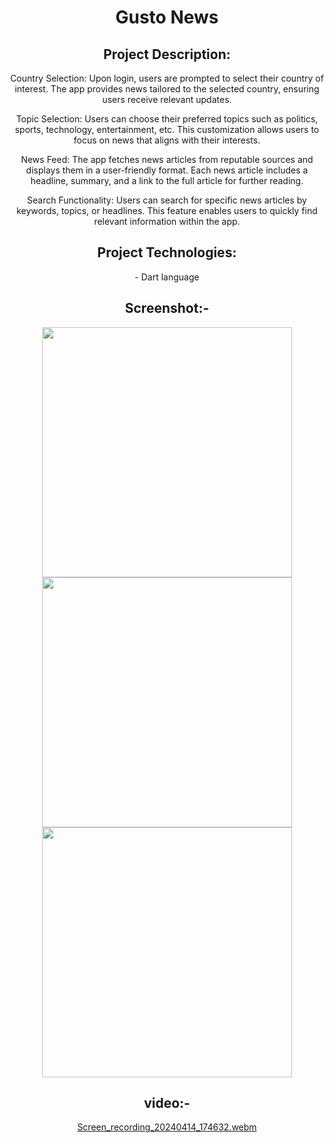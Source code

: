 <header>
<h1> Gusto News </h1>
 
<h2>Project Description:</h2>
<p>
Country Selection: Upon login, users are prompted to select their country of interest. The app provides news tailored to the selected country, ensuring users receive relevant updates.
  
Topic Selection: Users can choose their preferred topics such as politics, sports, technology, entertainment, etc. This customization allows users to focus on news that aligns with their interests.

News Feed: The app fetches news articles from reputable sources and displays them in a user-friendly format. Each news article includes a headline, summary, and a link to the full article for further reading.

Search Functionality: Users can search for specific news articles by keywords, topics, or headlines. This feature enables users to quickly find relevant information within the app.
</p>

<h2>Project Technologies:</h2>

<p>- Dart language</p>

 <h2>Screenshot:-</h2>

<img src="https://github.com/aryansabhani/color_changer/assets/112259316/dbf1ba6a-c2ef-46d9-b536-aa9d5062656e"  height="400">
<img src="https://github.com/aryansabhani/color_changer/assets/112259316/1e2afe45-2a8c-489a-8996-80957fd6aed9" height="400">
<img src="https://github.com/aryansabhani/color_changer/assets/112259316/1d214369-6c0c-49d2-a673-272862f8b9d2"  height="400">


 <h2>video:-</h2>


[Screen_recording_20240414_174632.webm](https://github.com/aryansabhani/color_changer/assets/112259316/3763dfd8-2bbe-43c8-af54-dd9c91e42ea3)


 
</header>

